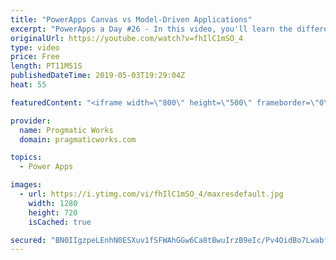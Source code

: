 ```yaml
---
title: "PowerApps Canvas vs Model-Driven Applications"
excerpt: "PowerApps a Day #26 - In this video, you'll learn the differences between Canvas and Model Driven Applications in PowerApps.   For more PowerApps training, visit http://www.pragmaticworkstraining.com  Or we're passionate about building apps for you: http://www.powerplatformpros.com  - - - - - - - - -"
originalUrl: https://youtube.com/watch?v=fhIlC1mSO_4
type: video
price: Free
length: PT11M51S
publishedDateTime: 2019-05-03T19:29:04Z
heat: 55

featuredContent: "<iframe width=\"800\" height=\"500\" frameborder=\"0\" src=\"https://www.youtube.com/embed/fhIlC1mSO_4\" allow=\"accelerometer; autoplay; encrypted-media; gyroscope; picture-in-picture\" allowfullscreen></iframe>"

provider:
  name: Progmatic Works
  domain: pragmaticworks.com

topics:
  - Power Apps

images:
  - url: https://i.ytimg.com/vi/fhIlC1mSO_4/maxresdefault.jpg
    width: 1280
    height: 720
    isCached: true

secured: "BN0IIgzpeLEnhN0ESXuv1fSFWAhGGw6Ca8tBwuIrzB9eIc/Pv4OidBo7LwabfPTTxAkxAyIKFSTP1ocCKV0YdFA/pLjmQNSwZ5GrXMNwQYKqSRWFISpp9T6I7VrvTq6JfvJ2948zKlyOT5qRwoChQU4rWBJ0LeTXJoLVWmAbkY1MjSjFDE+eSN3ykAv8411vpJObEhQAvr5nza7wIgKjBcTQEClX/U8FURRv0XOVS+wX2USaYJGMM5XkZDKbfUG39r37JDT/LvFeJjPY8XO+hHONN+WCKNsi0zclIX/CeUPg8kYK3pNnZVkp+hJXePg5UE+9XB5yhAZ/0DAadoR1ooJAhJl5X05fW3QkZBbVceHsiXiotFD9zAu60SMhX6C4sWweAxV6UuS7vTGyUh/vb4CQMbA/8DArttAwsRWAXE0=;kFYRgX9sg01WhKpIOR6w0w=="
---
```


